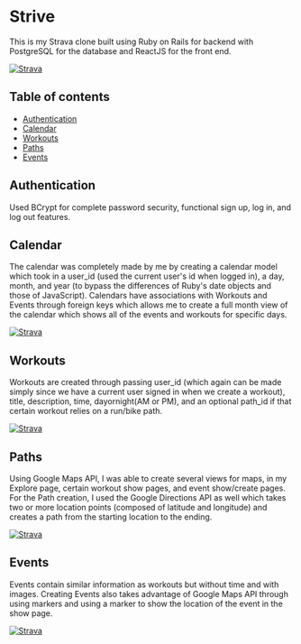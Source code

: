 Strive
======================

This is my Strava clone built using Ruby on Rails for backend with PostgreSQL for the database and ReactJS for the front end.


[![Strava](http://res.cloudinary.com/ddgt25kwb/image/upload/q_100/v1506660072/splash_orojgv.png)](https://strivingtodobetter.herokuapp.com/#/)

## Table of contents

- [Authentication](#authentication)
- [Calendar](#calendar)
- [Workouts](#workouts)
- [Paths](#paths)
- [Events](#events)


## Authentication
Used BCrypt for complete password security, functional sign up, log in, and log out features.

## Calendar
The calendar was completely made by me by creating a calendar model which took in a user_id (used the current user's id when logged in), a day, month, and year (to bypass the differences of Ruby's date objects and those of JavaScript). Calendars have associations with Workouts and Events through foreign keys which allows me to create a full month view of the calendar which shows all of the events and workouts for specific days.

[![Strava](http://res.cloudinary.com/ddgt25kwb/image/upload/q_100/v1506648945/fpcalendar_vgvuzl.png)](https://strivingtodobetter.herokuapp.com/#/)

## Workouts
Workouts are created through passing user_id (which again can be made simply since we have a current user signed in when we create a workout), title, description, time, dayornight(AM or PM), and an optional path_id if that certain workout relies on a run/bike path.

[![Strava](http://res.cloudinary.com/ddgt25kwb/image/upload/q_100/v1506706718/Workout_show_g3duga.gif)](https://strivingtodobetter.herokuapp.com/#/)

## Paths
Using Google Maps API, I was able to create several views for maps, in my Explore page, certain workout show pages, and event show/create pages. For the Path creation, I used the Google Directions API as well which takes two or more location points (composed of latitude and longitude) and creates a path from the starting location to the ending.

[![Strava](https://thumbs.gfycat.com/ForkedBeautifulHornshark-size_restricted.gif)](https://strivingtodobetter.herokuapp.com/#/)

## Events
Events contain similar information as workouts but without time and with images. Creating Events also takes advantage of Google Maps API through using markers and using a marker to show the location of the event in the show page.

[![Strava](https://thumbs.gfycat.com/ObeseDifferentAcornbarnacle-size_restricted.gif)](https://strivingtodobetter.herokuapp.com/#/)
